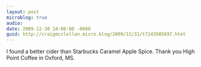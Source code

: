```yaml
---
layout: post
microblog: true
audio: 
date: 2009-12-30 18:00:00 -0600
guid: http://craigmcclellan.micro.blog/2009/12/31/t7243985697.html
---
```

I found a better cider than Starbucks Caramel Apple Spice. Thank you High Point Coffee in Oxford, MS.
